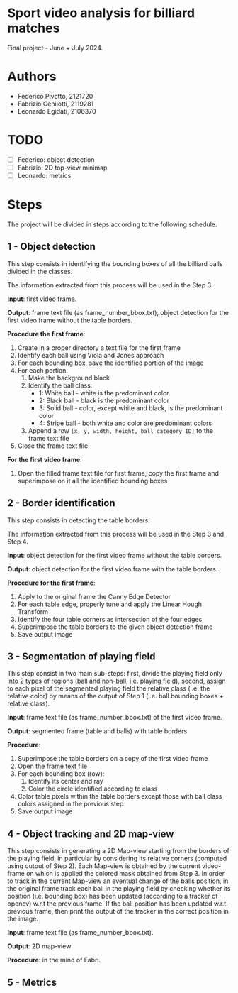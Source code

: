 # Sport video analysis for billiard matches
Final project - June + July 2024.

# Authors
- Federico Pivotto, 2121720
- Fabrizio Genilotti, 2119281
- Leonardo Egidati, 2106370

# TODO
- [ ] Federico: object detection
- [ ] Fabrizio: 2D top-view minimap
- [ ] Leonardo: metrics

# Steps
The project will be divided in steps according to the following schedule.

## 1 - Object detection
This step consists in identifying the bounding boxes of all the billiard balls divided in the classes.

The information extracted from this process will be used in the Step 3.

**Input**: first video frame.

**Output**: frame text file (as frame_number_bbox.txt), object detection for the first video frame without the table borders.

**Procedure the first frame**:
1. Create in a proper directory a text file for the first frame
2. Identify each ball using Viola and Jones approach
3. For each bounding box, save the identified portion of the image
4. For each portion:
   1. Make the background black
   2. Identify the ball class:
      - 1: White ball - white is the predominant color
      - 2: Black ball - black is the predominant color
      - 3: Solid ball - color, except white and black, is the predominant color
      - 4: Stripe ball - both white and color are predominant colors 
   3. Append a row ```[x, y, width, height, ball category ID]``` to the frame text file
5. Close the frame text file

**For the first video frame**:
1. Open the filled frame text file for first frame, copy the first frame and superimpose on it all the identified bounding boxes

## 2 - Border identification
This step consists in detecting the table borders.

The information extracted from this process will be used in the Step 3 and Step 4.

**Input**: object detection for the first video frame without the table borders.

**Output**: object detection for the first video frame with the table borders.

**Procedure for the first frame**:
1. Apply to the original frame the Canny Edge Detector
2. For each table edge, properly tune and apply the Linear Hough Transform
3. Identify the four table corners as intersection of the four edges
4. Superimpose the table borders to the given object detection frame
4. Save output image

## 3 - Segmentation of playing field
This step consist in two main sub-steps: first, divide the playing field only into 2 types of regions (ball and non-ball, i.e. playing field), second, assign to each pixel of the segmented playing field the relative class (i.e. the relative color) by means of the output of Step 1 (i.e. ball bounding boxes + relative class).

**Input**: frame text file (as frame_number_bbox.txt) of the first video frame.

**Output**: segmented frame (table and balls) with table borders

**Procedure**:
1. Superimpose the table borders on a copy of the first video frame
2. Open the frame text file
3. For each bounding box (row):
   1. Identify its center and ray
   2. Color the circle identified according to class
4. Color table pixels within the table borders except those with ball class colors assigned in the previous step
5. Save output image

## 4 - Object tracking and 2D map-view
This step consists in generating a 2D Map-view starting from the borders of the playing field, in particular by considering its relative corners (computed using output of Step 2). Each Map-view is obtained by the current video-frame on which is applied the colored mask obtained from Step 3. In order to track in the current Map-view an eventual change of the balls position, in the original frame track each ball in the playing field by checking whether its position (i.e. bounding box) has been updated (according to a tracker of opencv) w.r.t the previous frame. If the ball position has been updated w.r.t. previous frame, then print the output of the tracker in the correct position in the image.

**Input**: frame text file (as frame_number_bbox.txt).

**Output**: 2D map-view

**Procedure**: in the mind of Fabri.

## 5 - Metrics
